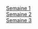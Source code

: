 [Semaine 1](semaine01/1-Intro_programmation.md) <br>
[Semaine 2](semaine02/1-Variables.md)<br>
[Semaine 3](semaine03/1-Structures_alternatives.md)<br>
